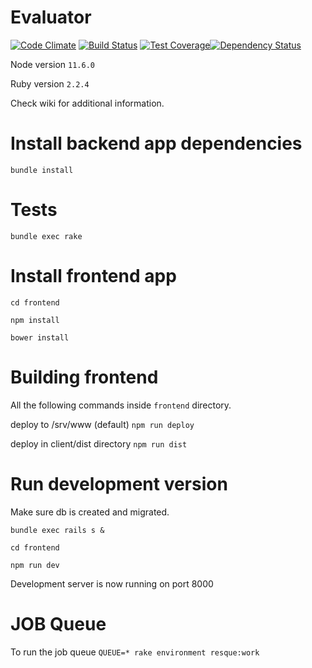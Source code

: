 Evaluator
=========
[![Code Climate](https://codeclimate.com/github/ah450/evaluator/badges/gpa.svg)](https://codeclimate.com/github/ah450/evaluator) [![Build Status](https://travis-ci.org/ah450/evaluator.svg?branch=master)](https://travis-ci.org/ah450/evaluator) [![Test Coverage](https://codeclimate.com/github/ah450/evaluator/badges/coverage.svg)](https://codeclimate.com/github/ah450/evaluator/coverage)[![Dependency Status](https://gemnasium.com/ah450/evaluator.svg)](https://gemnasium.com/ah450/evaluator)


Node version `11.6.0`


Ruby version `2.2.4`


Check wiki for additional information.






Install backend app dependencies
================================
`bundle install`

Tests
=====

`bundle exec rake`



Install frontend app
====================
`cd frontend`


`npm install`


`bower install`


Building frontend
=================
All the following commands inside `frontend` directory.





deploy to /srv/www (default) `npm run deploy`


deploy in client/dist directory `npm run dist`






Run development version
=======================
Make sure db is created and migrated.


`bundle exec rails s &`


`cd frontend`


`npm run dev`


Development server is now running on port 8000




JOB Queue
=========
To run the job queue `QUEUE=* rake environment resque:work`